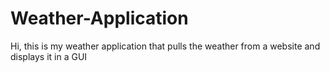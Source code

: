 # Weather-Application
Hi, this is my weather application that pulls the weather from a website and displays it in a GUI
